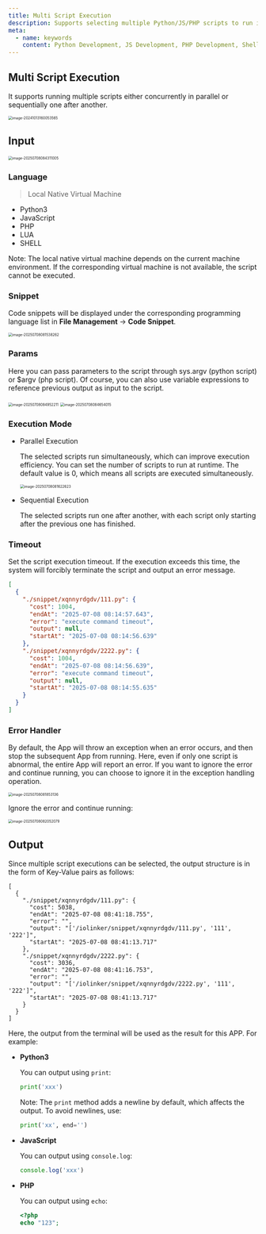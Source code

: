 ```yaml
---
title: Multi Script Execution
description: Supports selecting multiple Python/JS/PHP scripts to run in parallel or sequentially.
meta:
  - name: keywords
    content: Python Development, JS Development, PHP Development, Shell Development, Code Snippet Management, Snippet Collection, Parallel Execution, Sequential Execution, Parallel Script Execution, Sequential Script Execution, Workflow Development, Low-code Development
---
```


## Multi Script Execution

It supports running multiple scripts either concurrently in parallel or sequentially one after another.

<img src="./img/multi-script-menu.png" alt="image-20241013160053565" style="zoom:50%;" />

## Input

<img src="./img/multi-script-input.png" alt="image-20250708084311005" style="zoom:50%;" />

### Language

> Local Native Virtual Machine

- Python3
- JavaScript
- PHP
- LUA
- SHELL

Note: The local native virtual machine depends on the current machine environment. If the corresponding virtual machine is not available, the script cannot be executed.



### Snippet

Code snippets will be displayed under the corresponding programming language list in **File Management** -> **Code Snippet**.

<img src="./img/code-snippet-list.png" alt="image-20250708081538262" style="zoom:50%;" />



### Params

Here you can pass parameters to the script through sys.argv (python script) or $argv (php script). Of course, you can also use variable expressions to reference previous output as input to the script.

<img src="./img/multi-script-input-params.png" alt="image-20250708084952211" style="zoom:50%;" />

<img src="./img/code-snippet-demo.png" alt="image-20250708084654015" style="zoom:50%;" />



### Execution Mode

- Parallel Execution

  The selected scripts run simultaneously, which can improve execution efficiency. You can set the number of scripts to run at runtime. The default value is 0, which means all scripts are executed simultaneously.

  <img src="./img/multi-script-paralle-mode.png" alt="image-20250708081622623" style="zoom:50%;" />

- Sequential Execution

  The selected scripts run one after another, with each script only starting after the previous one has finished.



### Timeout

Set the script execution timeout. If the execution exceeds this time, the system will forcibly terminate the script and output an error message.

```json
[
  {
    "./snippet/xqnnyrdgdv/111.py": {
      "cost": 1004,
      "endAt": "2025-07-08 08:14:57.643",
      "error": "execute command timeout",
      "output": null,
      "startAt": "2025-07-08 08:14:56.639"
    },
    "./snippet/xqnnyrdgdv/2222.py": {
      "cost": 1004,
      "endAt": "2025-07-08 08:14:56.639",
      "error": "execute command timeout",
      "output": null,
      "startAt": "2025-07-08 08:14:55.635"
    }
  }
]
```

### Error Handler

By default, the App will throw an exception when an error occurs, and then stop the subsequent App from running. Here, even if only one script is abnormal, the entire App will report an error. If you want to ignore the error and continue running, you can choose to ignore it in the exception handling operation.

<img src="./img/mult-script-error-handler-throw.png" alt="image-20250708081853136" style="zoom:50%;" />

Ignore the error and continue running:

<img src="./img/multi-script-error-handler-ignore.png" alt="image-20250708082052079" style="zoom:50%;" />

## Output

Since multiple script executions can be selected, the output structure is in the form of Key-Value pairs as follows:

```
[
  {
    "./snippet/xqnnyrdgdv/111.py": {
      "cost": 5038,
      "endAt": "2025-07-08 08:41:18.755",
      "error": "",
      "output": "['/iolinker/snippet/xqnnyrdgdv/111.py', '111', '222']",
      "startAt": "2025-07-08 08:41:13.717"
    },
    "./snippet/xqnnyrdgdv/2222.py": {
      "cost": 3036,
      "endAt": "2025-07-08 08:41:16.753",
      "error": "",
      "output": "['/iolinker/snippet/xqnnyrdgdv/2222.py', '111', '222']",
      "startAt": "2025-07-08 08:41:13.717"
    }
  }
]
```



Here, the output from the terminal will be used as the result for this APP. For example:

- **Python3**
  
  You can output using `print`:
  
  ```python
  print('xxx')
  ```

  Note: The `print` method adds a newline by default, which affects the output. To avoid newlines, use:
  
  ```python
  print('xx', end='')
  ```

- **JavaScript**

  You can output using `console.log`:
  
  ```javascript
  console.log('xxx')
  ```

- **PHP**

  You can output using `echo`:
  
  ```php
  <?php
  echo "123";
  ```